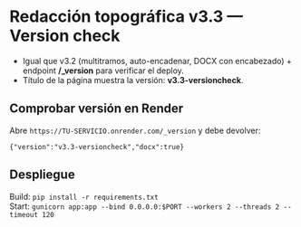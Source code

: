# Redacción topográfica v3.3 — Version check

- Igual que v3.2 (multitramos, auto-encadenar, DOCX con encabezado) + endpoint **/_version** para verificar el deploy.
- Título de la página muestra la versión: **v3.3-versioncheck**.

## Comprobar versión en Render
Abre `https://TU-SERVICIO.onrender.com/_version` y debe devolver:
```
{"version":"v3.3-versioncheck","docx":true}
```

## Despliegue
Build: `pip install -r requirements.txt`  
Start: `gunicorn app:app --bind 0.0.0.0:$PORT --workers 2 --threads 2 --timeout 120`
